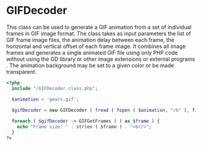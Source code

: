 # GIFDecoder

This class can be used to generate a GIF animation from a set of individual frames in GIF image format.
The class takes as input parameters the list of GIF frame image files, the animation delay between each frame, the horizontal and vertical offset of each frame image.
It combines all image frames and generates a single animated GIF file using only PHP code without using the GD library or other image extensions or external programs .
The animation background may be set to a given color or be made transparent.

```php
<?php
  include "/GIFDecoder.class.php";

  $animation = 'gears.gif';

  $gifDecoder = new GIFDecoder ( fread ( fopen ( $animation, "rb" ), filesize ( $animation ) ) );
  
  foreach ( $gifDecoder -> GIFGetFrames ( ) as $frame ) {
    echo "Frame size: " . strlen ( $frame ) . "<br/>";
  }
?>
```
